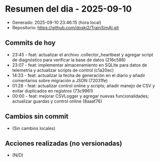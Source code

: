 # Resumen del dia - 2025-09-10

- Generado: 2025-09-10 23:46:15 (hora local)
- Repositorio: https://github.com/doski2/TrainSimAI.git

## Commits de hoy

- 23:45 - feat: actualizar el archivo .collector_heartbeat y agregar script de diagnóstico para verificar la base de datos (216c586)
- 23:07 - feat: implementar almacenamiento en SQLite para datos de telemetría y actualizar scripts de control (c1a20ec)
- 14:33 - feat: actualizar la fecha de generación en el diario y añadir comentarios sobre migración a JSON (72031fe)
- 01:28 - feat: actualizar control online y scripts; añadir manejo de CSV y evitar duplicados en registros (73c9961)
- 00:00 - feat: mejorar CSVLogger y agregar nuevas funcionalidades; actualizar guardas y control online (8aaaf76)

## Cambios sin commit

- (Sin cambios locales)

## Acciones realizadas (no versionadas)

- (N/D)
